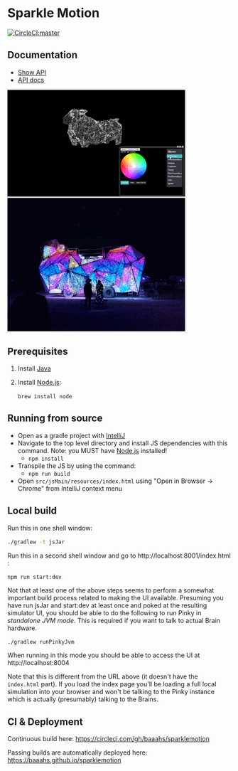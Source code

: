 # Sparkle Motion

[![CircleCI:master](https://circleci.com/gh/baaahs/sparklemotion.svg?style=svg)](https://circleci.com/gh/baaahs/sparklemotion)

## Documentation
* [Show API](show_api.md)
* [API docs](https://baaahs.github.io/sparklemotion/doc/sparklemotion/)

<img src="/demo.gif" alt="Simulator" width="400"> <img src="/brc-2019.gif" alt="BRC 2019" width="400">

## Prerequisites

1. Install [Java](https://www.oracle.com/technetwork/java/javase/downloads/jdk11-downloads-5066655.html)
1. Install [Node.js](https://nodejs.org/en/download/):

   `brew install node`

## Running from source

* Open as a gradle project with [IntelliJ](https://www.jetbrains.com/idea/download/)
* Navigate to the top level directory and install JS dependencies with this command. Note: you MUST have [Node.js](https://nodejs.org/en/download/) installed!
  - `npm install`
* Transpile the JS by using the command:
  - `npm run build`
* Open `src/jsMain/resources/index.html` using "Open in Browser -> Chrome" from IntelliJ context menu

## Local build

Run this in one shell window:

```sh
./gradlew -t jsJar
```

Run this in a second shell window and go to http://localhost:8001/index.html :

```sh
npm run start:dev
```

Not that at least one of the above steps seems to perform a somewhat important build process
related to making the UI available. Presuming you have run jsJar and start:dev at least once
and poked at the resulting simulator UI, you should be able to do the following to run Pinky
in *standalone JVM mode*. This is required if you want to talk to actual Brain hardware.

    ./gradlew runPinkyJvm
    
When running in this mode you should be able to access the UI at http://localhost:8004 

Note that this is different from the URL above (it doesn't have the `index.html` part). If you
load the index page you'll be loading a full local simulation into your browser and won't be talking
to the Pinky instance which is actually (presumably) talking to the Brains.

## CI & Deployment

Continuous build here: https://circleci.com/gh/baaahs/sparklemotion

Passing builds are automatically deployed here: https://baaahs.github.io/sparklemotion
